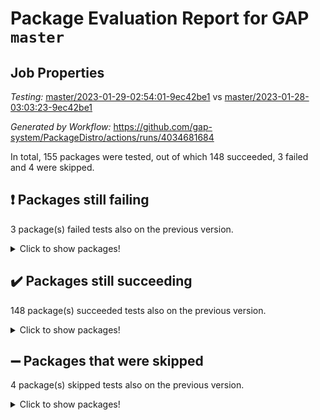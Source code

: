 # Package Evaluation Report for GAP `master`

## Job Properties

*Testing:* [master/2023-01-29-02:54:01-9ec42be1](https://github.com/gap-system/PackageDistro/blob/data/reports/master/2023-01-29-02:54:01-9ec42be1) vs [master/2023-01-28-03:03:23-9ec42be1](https://github.com/gap-system/PackageDistro/blob/data/reports/master/2023-01-28-03:03:23-9ec42be1)

*Generated by Workflow:* https://github.com/gap-system/PackageDistro/actions/runs/4034681684

In total, 155 packages were tested, out of which 148 succeeded, 3 failed and 4 were skipped.

## :exclamation: Packages still failing

3 package(s) failed tests also on the previous version.
<details><summary>Click to show packages!</summary>

- groupoids 1.71 [(failure)](https://github.com/gap-system/PackageDistro/actions/runs/4034681684/jobs/6936174426)
- semigroups 5.2.0 [(failure)](https://github.com/gap-system/PackageDistro/actions/runs/4034681684/jobs/6936178659)
- xmod 2.88 [(failure)](https://github.com/gap-system/PackageDistro/actions/runs/4034681684/jobs/6936181436)
</details>

## :heavy_check_mark: Packages still succeeding

148 package(s) succeeded tests also on the previous version.
<details><summary>Click to show packages!</summary>

- 4ti2interface 2023.01-01 [(success)](https://github.com/gap-system/PackageDistro/actions/runs/4034681684/jobs/6936171189)
- ace 5.6.2 [(success)](https://github.com/gap-system/PackageDistro/actions/runs/4034681684/jobs/6936171267)
- aclib 1.3.2 [(success)](https://github.com/gap-system/PackageDistro/actions/runs/4034681684/jobs/6936171310)
- agt 0.3.1 [(success)](https://github.com/gap-system/PackageDistro/actions/runs/4034681684/jobs/6936171366)
- alnuth 3.2.1 [(success)](https://github.com/gap-system/PackageDistro/actions/runs/4034681684/jobs/6936171414)
- anupq 3.3.0 [(success)](https://github.com/gap-system/PackageDistro/actions/runs/4034681684/jobs/6936171469)
- atlasrep 2.1.6 [(success)](https://github.com/gap-system/PackageDistro/actions/runs/4034681684/jobs/6936171527)
- autodoc 2022.10.20 [(success)](https://github.com/gap-system/PackageDistro/actions/runs/4034681684/jobs/6936171585)
- automata 1.15 [(success)](https://github.com/gap-system/PackageDistro/actions/runs/4034681684/jobs/6936171638)
- automgrp 1.3.2 [(success)](https://github.com/gap-system/PackageDistro/actions/runs/4034681684/jobs/6936171696)
- autpgrp 1.11 [(success)](https://github.com/gap-system/PackageDistro/actions/runs/4034681684/jobs/6936171758)
- cap 2023.01-09 [(success)](https://github.com/gap-system/PackageDistro/actions/runs/4034681684/jobs/6936171869)
- caratinterface 2.3.4 [(success)](https://github.com/gap-system/PackageDistro/actions/runs/4034681684/jobs/6936171920)
- cddinterface 2022.11.01 [(success)](https://github.com/gap-system/PackageDistro/actions/runs/4034681684/jobs/6936171968)
- circle 1.6.5 [(success)](https://github.com/gap-system/PackageDistro/actions/runs/4034681684/jobs/6936172023)
- classicpres 1.22 [(success)](https://github.com/gap-system/PackageDistro/actions/runs/4034681684/jobs/6936172084)
- cohomolo 1.6.11 [(success)](https://github.com/gap-system/PackageDistro/actions/runs/4034681684/jobs/6936172136)
- congruence 1.2.4 [(success)](https://github.com/gap-system/PackageDistro/actions/runs/4034681684/jobs/6936172183)
- corelg 1.56 [(success)](https://github.com/gap-system/PackageDistro/actions/runs/4034681684/jobs/6936172282)
- crime 1.6 [(success)](https://github.com/gap-system/PackageDistro/actions/runs/4034681684/jobs/6936172345)
- crisp 1.4.6 [(success)](https://github.com/gap-system/PackageDistro/actions/runs/4034681684/jobs/6936172449)
- crypting 0.10.4 [(success)](https://github.com/gap-system/PackageDistro/actions/runs/4034681684/jobs/6936172561)
- cryst 4.1.25 [(success)](https://github.com/gap-system/PackageDistro/actions/runs/4034681684/jobs/6936172627)
- crystcat 1.1.10 [(success)](https://github.com/gap-system/PackageDistro/actions/runs/4034681684/jobs/6936172676)
- ctbllib 1.3.4 [(success)](https://github.com/gap-system/PackageDistro/actions/runs/4034681684/jobs/6936172777)
- cubefree 1.19 [(success)](https://github.com/gap-system/PackageDistro/actions/runs/4034681684/jobs/6936172891)
- curlinterface 2.3.1 [(success)](https://github.com/gap-system/PackageDistro/actions/runs/4034681684/jobs/6936172947)
- cvec 2.7.6 [(success)](https://github.com/gap-system/PackageDistro/actions/runs/4034681684/jobs/6936173019)
- datastructures 0.3.0 [(success)](https://github.com/gap-system/PackageDistro/actions/runs/4034681684/jobs/6936173081)
- deepthought 1.0.6 [(success)](https://github.com/gap-system/PackageDistro/actions/runs/4034681684/jobs/6936173134)
- design 1.7 [(success)](https://github.com/gap-system/PackageDistro/actions/runs/4034681684/jobs/6936173200)
- difsets 2.3.1 [(success)](https://github.com/gap-system/PackageDistro/actions/runs/4034681684/jobs/6936173271)
- digraphs 1.6.1 [(success)](https://github.com/gap-system/PackageDistro/actions/runs/4034681684/jobs/6936173328)
- edim 1.3.6 [(success)](https://github.com/gap-system/PackageDistro/actions/runs/4034681684/jobs/6936173379)
- example 4.3.3 [(success)](https://github.com/gap-system/PackageDistro/actions/runs/4034681684/jobs/6936173435)
- examplesforhomalg 2022.11-01 [(success)](https://github.com/gap-system/PackageDistro/actions/runs/4034681684/jobs/6936173478)
- factint 1.6.3 [(success)](https://github.com/gap-system/PackageDistro/actions/runs/4034681684/jobs/6936173519)
- ferret 1.0.9 [(success)](https://github.com/gap-system/PackageDistro/actions/runs/4034681684/jobs/6936173569)
- fga 1.4.0 [(success)](https://github.com/gap-system/PackageDistro/actions/runs/4034681684/jobs/6936173620)
- fining 1.5.4 [(success)](https://github.com/gap-system/PackageDistro/actions/runs/4034681684/jobs/6936173675)
- float 1.0.3 [(success)](https://github.com/gap-system/PackageDistro/actions/runs/4034681684/jobs/6936173722)
- format 1.4.3 [(success)](https://github.com/gap-system/PackageDistro/actions/runs/4034681684/jobs/6936173753)
- forms 1.2.9 [(success)](https://github.com/gap-system/PackageDistro/actions/runs/4034681684/jobs/6936173790)
- fplsa 1.2.6 [(success)](https://github.com/gap-system/PackageDistro/actions/runs/4034681684/jobs/6936173838)
- fr 2.4.12 [(success)](https://github.com/gap-system/PackageDistro/actions/runs/4034681684/jobs/6936173866)
- francy 1.2.5 [(success)](https://github.com/gap-system/PackageDistro/actions/runs/4034681684/jobs/6936173898)
- fwtree 1.3 [(success)](https://github.com/gap-system/PackageDistro/actions/runs/4034681684/jobs/6936173977)
- gapdoc 1.6.6 [(success)](https://github.com/gap-system/PackageDistro/actions/runs/4034681684/jobs/6936174029)
- gauss 2023.01-01 [(success)](https://github.com/gap-system/PackageDistro/actions/runs/4034681684/jobs/6936174084)
- gaussforhomalg 2022.08-03 [(success)](https://github.com/gap-system/PackageDistro/actions/runs/4034681684/jobs/6936174133)
- gbnp 1.0.5 [(success)](https://github.com/gap-system/PackageDistro/actions/runs/4034681684/jobs/6936174198)
- generalizedmorphismsforcap 2022.12-01 [(success)](https://github.com/gap-system/PackageDistro/actions/runs/4034681684/jobs/6936174231)
- genss 1.6.8 [(success)](https://github.com/gap-system/PackageDistro/actions/runs/4034681684/jobs/6936174278)
- gradedmodules 2022.09-02 [(success)](https://github.com/gap-system/PackageDistro/actions/runs/4034681684/jobs/6936174317)
- gradedringforhomalg 2022.11-01 [(success)](https://github.com/gap-system/PackageDistro/actions/runs/4034681684/jobs/6936174354)
- grape 4.9.0 [(success)](https://github.com/gap-system/PackageDistro/actions/runs/4034681684/jobs/6936174387)
- grpconst 2.6.3 [(success)](https://github.com/gap-system/PackageDistro/actions/runs/4034681684/jobs/6936174468)
- guarana 0.96.3 [(success)](https://github.com/gap-system/PackageDistro/actions/runs/4034681684/jobs/6936174520)
- guava 3.18 [(success)](https://github.com/gap-system/PackageDistro/actions/runs/4034681684/jobs/6936174561)
- hap 1.49 [(success)](https://github.com/gap-system/PackageDistro/actions/runs/4034681684/jobs/6936174602)
- hapcryst 0.1.15 [(success)](https://github.com/gap-system/PackageDistro/actions/runs/4034681684/jobs/6936174646)
- hecke 1.5.3 [(success)](https://github.com/gap-system/PackageDistro/actions/runs/4034681684/jobs/6936174686)
- help 3.5 [(success)](https://github.com/gap-system/PackageDistro/actions/runs/4034681684/jobs/6936174733)
- homalg 2022.12-02 [(success)](https://github.com/gap-system/PackageDistro/actions/runs/4034681684/jobs/6936174782)
- homalgtocas 2022.11-02 [(success)](https://github.com/gap-system/PackageDistro/actions/runs/4034681684/jobs/6936174841)
- idrel 2.44 [(success)](https://github.com/gap-system/PackageDistro/actions/runs/4034681684/jobs/6936174909)
- images 1.3.1 [(success)](https://github.com/gap-system/PackageDistro/actions/runs/4034681684/jobs/6936174966)
- intpic 0.3.0 [(success)](https://github.com/gap-system/PackageDistro/actions/runs/4034681684/jobs/6936175016)
- io 4.8.0 [(success)](https://github.com/gap-system/PackageDistro/actions/runs/4034681684/jobs/6936175062)
- io_forhomalg 2022.11-01 [(success)](https://github.com/gap-system/PackageDistro/actions/runs/4034681684/jobs/6936175115)
- irredsol 1.4.4 [(success)](https://github.com/gap-system/PackageDistro/actions/runs/4034681684/jobs/6936175166)
- json 2.1.1 [(success)](https://github.com/gap-system/PackageDistro/actions/runs/4034681684/jobs/6936175216)
- jupyterkernel 1.4.1 [(success)](https://github.com/gap-system/PackageDistro/actions/runs/4034681684/jobs/6936175259)
- jupyterviz 1.5.6 [(success)](https://github.com/gap-system/PackageDistro/actions/runs/4034681684/jobs/6936175312)
- kan 1.34 [(success)](https://github.com/gap-system/PackageDistro/actions/runs/4034681684/jobs/6936175392)
- kbmag 1.5.11 [(success)](https://github.com/gap-system/PackageDistro/actions/runs/4034681684/jobs/6936175444)
- laguna 3.9.5 [(success)](https://github.com/gap-system/PackageDistro/actions/runs/4034681684/jobs/6936175505)
- liealgdb 2.2.1 [(success)](https://github.com/gap-system/PackageDistro/actions/runs/4034681684/jobs/6936175551)
- liepring 2.8 [(success)](https://github.com/gap-system/PackageDistro/actions/runs/4034681684/jobs/6936175607)
- liering 2.4.2 [(success)](https://github.com/gap-system/PackageDistro/actions/runs/4034681684/jobs/6936175716)
- linearalgebraforcap 2023.01-03 [(success)](https://github.com/gap-system/PackageDistro/actions/runs/4034681684/jobs/6936175796)
- localizeringforhomalg 2022.11-01 [(success)](https://github.com/gap-system/PackageDistro/actions/runs/4034681684/jobs/6936175882)
- loops 3.4.3 [(success)](https://github.com/gap-system/PackageDistro/actions/runs/4034681684/jobs/6936175937)
- lpres 1.0.3 [(success)](https://github.com/gap-system/PackageDistro/actions/runs/4034681684/jobs/6936175993)
- majoranaalgebras 1.5.1 [(success)](https://github.com/gap-system/PackageDistro/actions/runs/4034681684/jobs/6936176058)
- mapclass 1.4.6 [(success)](https://github.com/gap-system/PackageDistro/actions/runs/4034681684/jobs/6936176132)
- matgrp 0.70 [(success)](https://github.com/gap-system/PackageDistro/actions/runs/4034681684/jobs/6936176205)
- matricesforhomalg 2023.01-01 [(success)](https://github.com/gap-system/PackageDistro/actions/runs/4034681684/jobs/6936176275)
- modisom 2.5.3 [(success)](https://github.com/gap-system/PackageDistro/actions/runs/4034681684/jobs/6936176346)
- modulepresentationsforcap 2022.12-01 [(success)](https://github.com/gap-system/PackageDistro/actions/runs/4034681684/jobs/6936176413)
- modules 2022.11-01 [(success)](https://github.com/gap-system/PackageDistro/actions/runs/4034681684/jobs/6936176487)
- monoidalcategories 2022.12-01 [(success)](https://github.com/gap-system/PackageDistro/actions/runs/4034681684/jobs/6936176559)
- nconvex 2022.09-01 [(success)](https://github.com/gap-system/PackageDistro/actions/runs/4034681684/jobs/6936176620)
- nilmat 1.4.2 [(success)](https://github.com/gap-system/PackageDistro/actions/runs/4034681684/jobs/6936176704)
- nock 1.5 [(success)](https://github.com/gap-system/PackageDistro/actions/runs/4034681684/jobs/6936176783)
- normalizinterface 1.3.5 [(success)](https://github.com/gap-system/PackageDistro/actions/runs/4034681684/jobs/6936176867)
- nq 2.5.9 [(success)](https://github.com/gap-system/PackageDistro/actions/runs/4034681684/jobs/6936176932)
- numericalsgps 1.3.1 [(success)](https://github.com/gap-system/PackageDistro/actions/runs/4034681684/jobs/6936176995)
- openmath 11.5.2 [(success)](https://github.com/gap-system/PackageDistro/actions/runs/4034681684/jobs/6936177080)
- orb 4.9.0 [(success)](https://github.com/gap-system/PackageDistro/actions/runs/4034681684/jobs/6936177171)
- packagemanager 1.3.2 [(success)](https://github.com/gap-system/PackageDistro/actions/runs/4034681684/jobs/6936177244)
- patternclass 2.4.3 [(success)](https://github.com/gap-system/PackageDistro/actions/runs/4034681684/jobs/6936177313)
- permut 2.0.4 [(success)](https://github.com/gap-system/PackageDistro/actions/runs/4034681684/jobs/6936177383)
- polenta 1.3.10 [(success)](https://github.com/gap-system/PackageDistro/actions/runs/4034681684/jobs/6936177450)
- polymaking 0.8.6 [(success)](https://github.com/gap-system/PackageDistro/actions/runs/4034681684/jobs/6936177532)
- primgrp 3.4.3 [(success)](https://github.com/gap-system/PackageDistro/actions/runs/4034681684/jobs/6936177603)
- profiling 2.5.2 [(success)](https://github.com/gap-system/PackageDistro/actions/runs/4034681684/jobs/6936177671)
- qpa 1.34 [(success)](https://github.com/gap-system/PackageDistro/actions/runs/4034681684/jobs/6936177742)
- quagroup 1.8.3 [(success)](https://github.com/gap-system/PackageDistro/actions/runs/4034681684/jobs/6936177832)
- radiroot 2.9 [(success)](https://github.com/gap-system/PackageDistro/actions/runs/4034681684/jobs/6936177911)
- rcwa 4.7.1 [(success)](https://github.com/gap-system/PackageDistro/actions/runs/4034681684/jobs/6936178010)
- rds 1.8 [(success)](https://github.com/gap-system/PackageDistro/actions/runs/4034681684/jobs/6936178094)
- recog 1.4.2 [(success)](https://github.com/gap-system/PackageDistro/actions/runs/4034681684/jobs/6936178172)
- repndecomp 1.3.0 [(success)](https://github.com/gap-system/PackageDistro/actions/runs/4034681684/jobs/6936178265)
- repsn 3.1.0 [(success)](https://github.com/gap-system/PackageDistro/actions/runs/4034681684/jobs/6936178342)
- resclasses 4.7.3 [(success)](https://github.com/gap-system/PackageDistro/actions/runs/4034681684/jobs/6936178420)
- ringsforhomalg 2022.11-01 [(success)](https://github.com/gap-system/PackageDistro/actions/runs/4034681684/jobs/6936178485)
- sco 2022.09-01 [(success)](https://github.com/gap-system/PackageDistro/actions/runs/4034681684/jobs/6936178557)
- scscp 2.4.0 [(success)](https://github.com/gap-system/PackageDistro/actions/runs/4034681684/jobs/6936178606)
- sglppow 2.3 [(success)](https://github.com/gap-system/PackageDistro/actions/runs/4034681684/jobs/6936178725)
- sgpviz 0.999.5 [(success)](https://github.com/gap-system/PackageDistro/actions/runs/4034681684/jobs/6936180132)
- simpcomp 2.1.14 [(success)](https://github.com/gap-system/PackageDistro/actions/runs/4034681684/jobs/6936180203)
- singular 2022.09.23 [(success)](https://github.com/gap-system/PackageDistro/actions/runs/4034681684/jobs/6936180239)
- sl2reps 1.1 [(success)](https://github.com/gap-system/PackageDistro/actions/runs/4034681684/jobs/6936180271)
- sla 1.5.3 [(success)](https://github.com/gap-system/PackageDistro/actions/runs/4034681684/jobs/6936180321)
- smallgrp 1.5.1 [(success)](https://github.com/gap-system/PackageDistro/actions/runs/4034681684/jobs/6936180374)
- smallsemi 0.6.13 [(success)](https://github.com/gap-system/PackageDistro/actions/runs/4034681684/jobs/6936180437)
- sonata 2.9.6 [(success)](https://github.com/gap-system/PackageDistro/actions/runs/4034681684/jobs/6936180500)
- sophus 1.27 [(success)](https://github.com/gap-system/PackageDistro/actions/runs/4034681684/jobs/6936180565)
- spinsym 1.5.2 [(success)](https://github.com/gap-system/PackageDistro/actions/runs/4034681684/jobs/6936180612)
- standardff 0.9.4 [(success)](https://github.com/gap-system/PackageDistro/actions/runs/4034681684/jobs/6936180666)
- symbcompcc 1.3.2 [(success)](https://github.com/gap-system/PackageDistro/actions/runs/4034681684/jobs/6936180712)
- thelma 1.3 [(success)](https://github.com/gap-system/PackageDistro/actions/runs/4034681684/jobs/6936180759)
- tomlib 1.2.9 [(success)](https://github.com/gap-system/PackageDistro/actions/runs/4034681684/jobs/6936180804)
- toolsforhomalg 2022.12-01 [(success)](https://github.com/gap-system/PackageDistro/actions/runs/4034681684/jobs/6936180849)
- toric 1.9.5 [(success)](https://github.com/gap-system/PackageDistro/actions/runs/4034681684/jobs/6936180900)
- toricvarieties 2022.07.13 [(success)](https://github.com/gap-system/PackageDistro/actions/runs/4034681684/jobs/6936180935)
- transgrp 3.6.3 [(success)](https://github.com/gap-system/PackageDistro/actions/runs/4034681684/jobs/6936180971)
- ugaly 4.0.3 [(success)](https://github.com/gap-system/PackageDistro/actions/runs/4034681684/jobs/6936181025)
- unipot 1.5 [(success)](https://github.com/gap-system/PackageDistro/actions/runs/4034681684/jobs/6936181085)
- unitlib 4.1.0 [(success)](https://github.com/gap-system/PackageDistro/actions/runs/4034681684/jobs/6936181135)
- utils 0.81 [(success)](https://github.com/gap-system/PackageDistro/actions/runs/4034681684/jobs/6936181194)
- uuid 0.7 [(success)](https://github.com/gap-system/PackageDistro/actions/runs/4034681684/jobs/6936181251)
- walrus 0.9991 [(success)](https://github.com/gap-system/PackageDistro/actions/runs/4034681684/jobs/6936181312)
- wedderga 4.10.2 [(success)](https://github.com/gap-system/PackageDistro/actions/runs/4034681684/jobs/6936181381)
- xmodalg 1.23 [(success)](https://github.com/gap-system/PackageDistro/actions/runs/4034681684/jobs/6936181486)
- yangbaxter 0.10.2 [(success)](https://github.com/gap-system/PackageDistro/actions/runs/4034681684/jobs/6936181559)
- zeromqinterface 0.14 [(success)](https://github.com/gap-system/PackageDistro/actions/runs/4034681684/jobs/6936181614)
</details>

## :heavy_minus_sign: Packages that were skipped

4 package(s) skipped tests also on the previous version.
<details><summary>Click to show packages!</summary>

- browse 1.8.20 [(skipped)](https://github.com/gap-system/PackageDistro/actions/runs/4034681684/jobs/6936074483)
- itc 1.5.1 [(skipped)](https://github.com/gap-system/PackageDistro/actions/runs/4034681684/jobs/6936074483)
- polycyclic 2.16 [(skipped)](https://github.com/gap-system/PackageDistro/actions/runs/4034681684/jobs/6936074483)
- xgap 4.31 [(skipped)](https://github.com/gap-system/PackageDistro/actions/runs/4034681684/jobs/6936074483)
</details>

